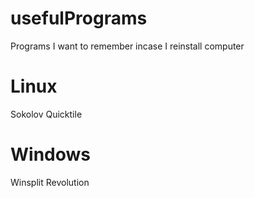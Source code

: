 # usefulPrograms
Programs I want to remember incase I reinstall computer

# Linux
Sokolov Quicktile
# Windows
Winsplit Revolution

